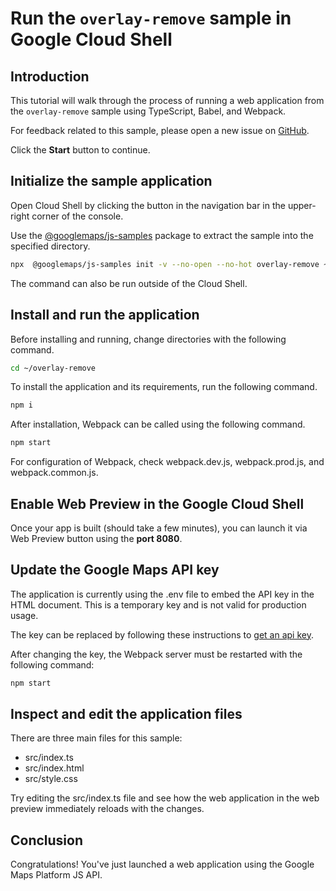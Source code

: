 # Run the `overlay-remove` sample in Google Cloud Shell

<walkthrough-tutorial-duration duration="10"/>

## Introduction

This tutorial will walk through the process of running a web application from
the `overlay-remove` sample using TypeScript, Babel, and Webpack.

For feedback related to this sample, please open a new issue on
[GitHub](https://github.com/googlemaps/js-samples/issues).

Click the **Start** button to continue.

## Initialize the sample application

Open Cloud Shell by clicking the
<walkthrough-cloud-shell-icon></walkthrough-cloud-shell-icon> button in the
navigation bar in the upper-right corner of the console.

Use the [@googlemaps/js-samples](https://www.npmjs.com/package/@googlemaps/js-samples) package to
extract the sample into the specified directory.

```bash
npx  @googlemaps/js-samples init -v --no-open --no-hot overlay-remove ~/overlay-remove
```

The command can also be run outside of the Cloud Shell.

## Install and run the application

Before installing and running, change directories with the following command.

```bash
cd ~/overlay-remove
```

To install the application and its requirements, run the following command.

```bash
npm i
```

After installation, Webpack can be called using the following command.

```bash
npm start
```

For configuration of Webpack, check
<walkthrough-editor-open-file filePath="overlay-remove/webpack.dev.js">webpack.dev.js</walkthrough-editor-open-file>,
<walkthrough-editor-open-file filePath="overlay-remove/webpack.prod.js">webpack.prod.js</walkthrough-editor-open-file>,
and
<walkthrough-editor-open-file filePath="overlay-remove/webpack.common.js">webpack.common.js</walkthrough-editor-open-file>.

## Enable Web Preview in the Google Cloud Shell

Once your app is built (should take a few minutes), you can launch it via
<walkthrough-spotlight-pointer target="cloudshell" spotlightId="devshell-web-preview-button">Web
Preview button</walkthrough-spotlight-pointer> using the **port 8080**.

## Update the Google Maps API key

The application is currently using the
<walkthrough-editor-open-file filePath="overlay-remove/.env">.env</walkthrough-editor-open-file>
file to embed the API key in the HTML document. This is a temporary key and is
not valid for production usage.

The key can be replaced by following these instructions to
[get an api key](https://developers.google.com/maps/documentation/javascript/get-api-key).

After changing the key, the Webpack server must be restarted with the following
command:

```bash
npm start
```

## Inspect and edit the application files

There are three main files for this sample:

*   <walkthrough-editor-open-file filePath="overlay-remove/src/index.ts">src/index.ts</walkthrough-editor-open-file>
*   <walkthrough-editor-open-file filePath="overlay-remove/src/index.html">src/index.html</walkthrough-editor-open-file>
*   <walkthrough-editor-open-file filePath="overlay-remove/src/style.css">src/style.css</walkthrough-editor-open-file>

Try editing the <walkthrough-editor-open-file filePath="overlay-remove/src/index.ts">src/index.ts</walkthrough-editor-open-file> file and see how the web application in the web preview immediately reloads with the changes.

## Conclusion

<walkthrough-conclusion-trophy></walkthrough-conclusion-trophy>

Congratulations! You've just launched a web application using the Google Maps
Platform JS API.
